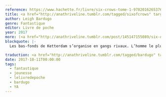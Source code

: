 ```yaml
---
reference: https://www.hachette.fr/livre/six-crows-tome-1-9782016265376
title: <a href="http://anathriveline.tumblr.com/tagged/sixofcrows" target="_blank">Six of Crows</a>
author: Leigh Bardugo
genre: Fantastique
editor: Livre de poche
year: 2017
more: (<a href="http://anathriveline.tumblr.com/post/145147155089/six-of-crows-leigh-bardugo-fantastique-milan">Milan</a>, 2016)
blockquote: |-
  Les bas-fonds de Ketterdam s’organise en gangs rivaux. L’homme le plus ambitieux et le plus jeune de la pègre est Kaz Brekker. Aussi brillant que mystérieux, aussi charismatique que dangereux, et surtout, connu pour être un voleur hors pair. Prêt à tout pour de l’argent, il accepte la mission du riche marchand Van Eck : délivrer un savant du palais de Glace, réputé imprenable. Ce prisonnier est l’inventeur du jurda parem, une drogue multipliant sans limite les pouvoirs surnaturels de la caste des magiciens : les Grishas. Une drogue, qui, tombée dans les mauvaises mains, risque d’engendrer un chaos irréversible.

traduction: <a href="http://anathriveline.tumblr.com/tagged/bardugo" target="_blank">Leigh Bardugo</a>
date: 2017-10-11T00:00:00
tags:
  - fantastique
  - jeunesse
  - lelivredepoche
  - bardugo
  - YA
---
```

